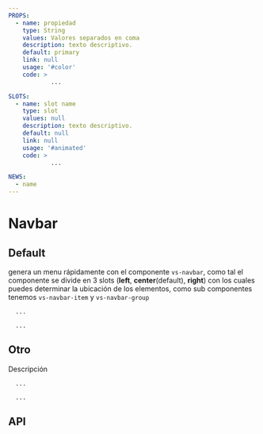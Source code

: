 ```yaml
---
PROPS:
  - name: propiedad
    type: String
    values: Valores separados en coma
    description: texto descriptivo.
    default: primary
    link: null
    usage: '#color'
    code: >
            ...

SLOTS:
  - name: slot name
    type: slot
    values: null
    description: texto descriptivo.
    default: null
    link: null
    usage: '#animated'
    code: >
            ...

NEWS:
  - name
---
```


# Navbar

<card>

## Default


<docs-warn />

genera un menu rápidamente con el componente `vs-navbar`, como tal el componente se divide en 3 slots (**left**, **center**(default), **right**) con los cuales puedes determinar la ubicación de los elementos, como sub componentes tenemos `vs-navbar-item` y `vs-navbar-group`

<div slot="example">
  <Navbar-default />
</div>

<div slot="template">

  ```html{3,4,5}
    ...
  ```

</div>

<div slot="script">

  ```html{3,4,5}
    ...
  ```

</div>

</card>

<card>

## Otro

Descripción

<div slot="example">
  <Navbar-default />
</div>

<div slot="template">

  ```html{3,4,5}
    ...
  ```

</div>

<div slot="script">

  ```html{3,4,5}
    ...
  ```

</div>

</card>

<card>

## API

</card>
